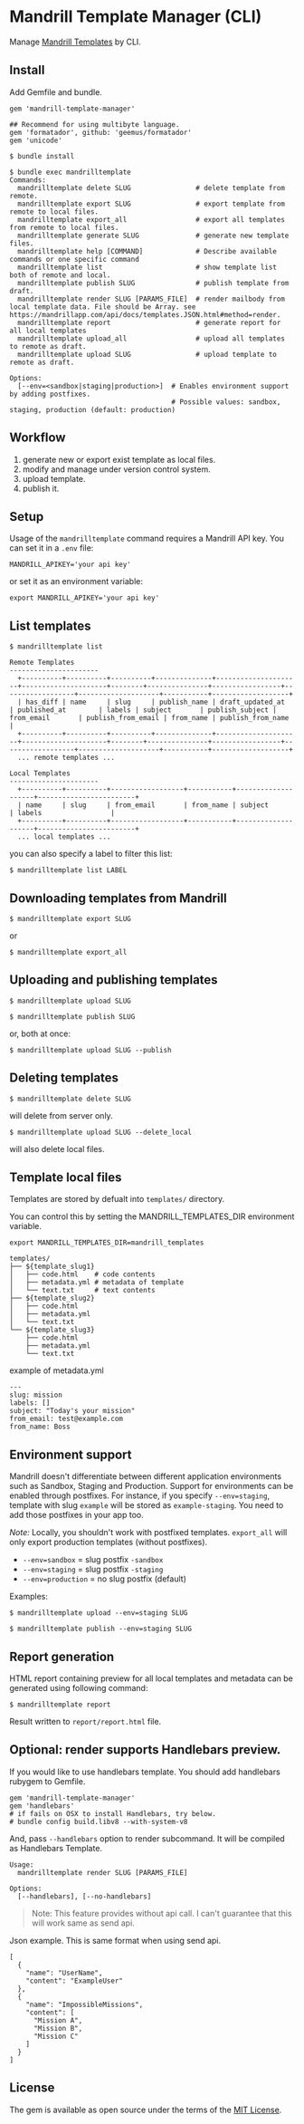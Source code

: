 # Mandrill Template Manager (CLI)

Manage [Mandrill Templates](https://mandrillapp.com/api/docs/templates.ruby.html) by CLI.

## Install

Add Gemfile and bundle.

```
gem 'mandrill-template-manager'

## Recommend for using multibyte language.
gem 'formatador', github: 'geemus/formatador'
gem 'unicode'
```

```
$ bundle install
```

```
$ bundle exec mandrilltemplate
Commands:
  mandrilltemplate delete SLUG                # delete template from remote.
  mandrilltemplate export SLUG                # export template from remote to local files.
  mandrilltemplate export_all                 # export all templates from remote to local files.
  mandrilltemplate generate SLUG              # generate new template files.
  mandrilltemplate help [COMMAND]             # Describe available commands or one specific command
  mandrilltemplate list                       # show template list both of remote and local.
  mandrilltemplate publish SLUG               # publish template from draft.
  mandrilltemplate render SLUG [PARAMS_FILE]  # render mailbody from local template data. File should be Array. see https://mandrillapp.com/api/docs/templates.JSON.html#method=render.
  mandrilltemplate report                     # generate report for all local templates
  mandrilltemplate upload_all                 # upload all templates to remote as draft.
  mandrilltemplate upload SLUG                # upload template to remote as draft.

Options:
  [--env=<sandbox|staging|production>]  # Enables environment support by adding postfixes.
                                        # Possible values: sandbox, staging, production (default: production)
```

## Workflow

1. generate new or export exist template as local files.
2. modify and manage under version control system.
3. upload template.
4. publish it.


## Setup

Usage of the `mandrilltemplate` command requires a Mandrill API key. You can set it in a `.env` file:

```
MANDRILL_APIKEY='your api key'
```

or set it as an environment variable:

```
export MANDRILL_APIKEY='your api key'
```

## List templates

```
$ mandrilltemplate list

Remote Templates
----------------------
  +----------+----------+----------+--------------+---------------------+---------------------+--------+---------------+-----------------+------------------+--------------------+-----------+-------------------+
  | has_diff | name     | slug     | publish_name | draft_updated_at    | published_at        | labels | subject       | publish_subject | from_email       | publish_from_email | from_name | publish_from_name |
  +----------+----------+----------+--------------+---------------------+---------------------+--------+---------------+-----------------+------------------+--------------------+-----------+-------------------+
  ... remote templates ...

Local Templates
----------------------
  +----------+----------+------------------+-----------+--------------------+------------------------+
  | name     | slug     | from_email       | from_name | subject            | labels                 |
  +----------+----------+------------------+-----------+--------------------+------------------------+
  ... local templates ...

```

you can also specify a label to filter this list:

```
$ mandrilltemplate list LABEL
```


## Downloading templates from Mandrill

```
$ mandrilltemplate export SLUG
```

or

```
$ mandrilltemplate export_all
```



## Uploading and publishing templates

```
$ mandrilltemplate upload SLUG
```

```
$ mandrilltemplate publish SLUG
```

or, both at once:

```
$ mandrilltemplate upload SLUG --publish
```


## Deleting templates

```
$ mandrilltemplate delete SLUG
```

will delete from server only.

```
$ mandrilltemplate upload SLUG --delete_local
```

will also delete local files.



## Template local files

Templates are stored by defualt into `templates/` directory.

You can control this by setting the MANDRILL_TEMPLATES_DIR environment variable.

```
export MANDRILL_TEMPLATES_DIR=mandrill_templates
```

```
templates/
├── ${template_slug1}
│   ├── code.html    # code contents
│   ├── metadata.yml # metadata of template
│   └── text.txt     # text contents
├── ${template_slug2}
│   ├── code.html
│   ├── metadata.yml
│   └── text.txt
└── ${template_slug3}
    ├── code.html
    ├── metadata.yml
    └── text.txt
```

example of metadata.yml

```
---
slug: mission
labels: []
subject: "Today's your mission"
from_email: test@example.com
from_name: Boss
```

## Environment support

Mandrill doesn't differentiate between different application environments such as Sandbox, Staging and Production. Support for environments can be enabled through postfixes. For instance, if you specify `--env=staging`, template with slug `example` will be stored as `example-staging`. You need to add those postfixes in your app too.

*Note:* Locally, you shouldn't work with postfixed templates. `export_all` will only export production templates (without postfixes).

* `--env=sandbox` = slug postfix `-sandbox`
* `--env=staging` = slug postfix `-staging`
* `--env=production` = no slug postfix (default)

Examples:

```
$ mandrilltemplate upload --env=staging SLUG
```

```
$ mandrilltemplate publish --env=staging SLUG
```

## Report generation

HTML report containing preview for all local templates and metadata can be generated using following command:

```
$ mandrilltemplate report
```

Result written to `report/report.html` file.

## Optional: render supports Handlebars preview.

If you would like to use handlebars template.
You should add handlebars rubygem to Gemfile.

```
gem 'mandrill-template-manager'
gem 'handlebars'
# if fails on OSX to install Handlebars, try below.
# bundle config build.libv8 --with-system-v8
```

And, pass `--handlebars` option to render subcommand.
It will be compiled as Handlebars Template.

```
Usage:
  mandrilltemplate render SLUG [PARAMS_FILE]

Options:
  [--handlebars], [--no-handlebars]
```

> Note: This feature provides without api call.
> I can't guarantee that this will work same as send api.

Json example. This is same format when using send api.

```
[
  {
    "name": "UserName",
    "content": "ExampleUser"
  },
  {
    "name": "ImpossibleMissions",
    "content": [
      "Mission A",
      "Mission B",
      "Mission C"
    ]
  }
]
```

## License

The gem is available as open source under the terms of the [MIT License](http://opensource.org/licenses/MIT).

